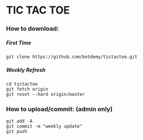 # TIC TAC TOE 
### How to download:
##### First Time
```
git clone https://github.com/botdemy/tictactoe.git
```
##### Weekly Refresh
```
cd tictactoe
git fetch origin
git reset --hard origin/master
```
### How to upload/commit: (admin only)
```
git add -A
git commit -m "weekly update"
git push
```
